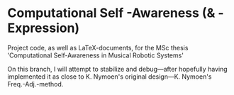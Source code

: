 # Computational Self -Awareness (& -Expression)
Project code, as well as LaTeX-documents, for the MSc thesis 'Computational Self-Awareness in Musical Robotic Systems'

On this branch, I will attempt to stabilize and debug—after hopefully having implemented it as close to K. Nymoen's original design—K. Nymoen's Freq.-Adj.-method.